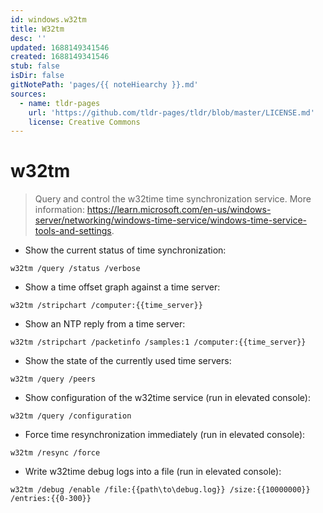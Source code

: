 ```yaml
---
id: windows.w32tm
title: W32tm
desc: ''
updated: 1688149341546
created: 1688149341546
stub: false
isDir: false
gitNotePath: 'pages/{{ noteHiearchy }}.md'
sources:
  - name: tldr-pages
    url: 'https://github.com/tldr-pages/tldr/blob/master/LICENSE.md'
    license: Creative Commons
---
```

# w32tm

> Query and control the w32time time synchronization service.
> More information: <https://learn.microsoft.com/en-us/windows-server/networking/windows-time-service/windows-time-service-tools-and-settings>.

- Show the current status of time synchronization:

`w32tm /query /status /verbose`

- Show a time offset graph against a time server:

`w32tm /stripchart /computer:{{time_server}}`

- Show an NTP reply from a time server:

`w32tm /stripchart /packetinfo /samples:1 /computer:{{time_server}}`

- Show the state of the currently used time servers:

`w32tm /query /peers`

- Show configuration of the w32time service (run in elevated console):

`w32tm /query /configuration`

- Force time resynchronization immediately (run in elevated console):

`w32tm /resync /force`

- Write w32time debug logs into a file (run in elevated console):

`w32tm /debug /enable /file:{{path\to\debug.log}} /size:{{10000000}} /entries:{{0-300}}`

